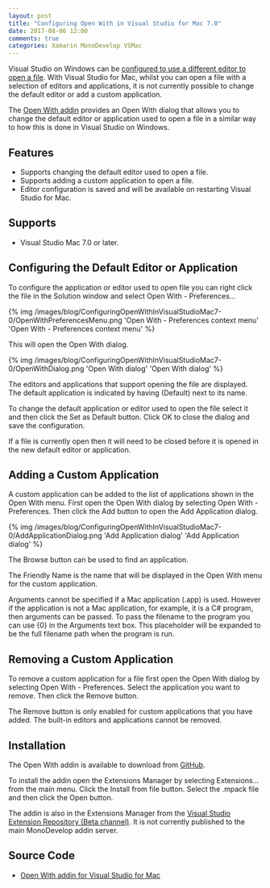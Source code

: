 ```yaml
---
layout: post
title: "Configuring Open With in Visual Studio for Mac 7.0"
date: 2017-08-06 12:00
comments: true
categories: Xamarin MonoDevelop VSMac
---
```


Visual Studio on Windows can be [configured to use a different editor to open a file](https://msdn.microsoft.com/en-us/library/hy2sthf1.aspx). With Visual Studio for Mac, whilst you can open a file with a selection of editors and applications, it is not currently possible to change the default editor or add a custom application.

The [Open With addin](https://github.com/mrward/monodevelop-open-with-addin) provides an Open With dialog that allows you to change the default editor or application used to open a file in a similar way to how this is done in Visual Studio on Windows.

## Features

 - Supports changing the default editor used to open a file.
 - Supports adding a custom application to open a file.
 - Editor configuration is saved and will be available on restarting Visual Studio for Mac.

## Supports

 - Visual Studio Mac 7.0 or later.

## Configuring the Default Editor or Application

To configure the application or editor used to open file you can right click the file in the Solution window and select Open With - Preferences...

{% img /images/blog/ConfiguringOpenWithInVisualStudioMac7-0/OpenWithPreferencesMenu.png 'Open With - Preferences context menu' 'Open With - Preferences context menu' %}

This will open the Open With dialog.

{% img /images/blog/ConfiguringOpenWithInVisualStudioMac7-0/OpenWithDialog.png 'Open With dialog' 'Open With dialog' %}

The editors and applications that support opening the file are displayed. The default application is indicated by having (Default) next to its name.

To change the default application or editor used to open the file select it and then click the Set as Default button. Click OK to close the dialog and save the configuration.

If a file is currently open then it will need to be closed before it is opened in the new default editor or application.

## Adding a Custom Application

A custom application can be added to the list of applications shown in the Open With menu. First open the Open With dialog by selecting Open With - Preferences. Then click the Add button to open the Add Application dialog.

{% img /images/blog/ConfiguringOpenWithInVisualStudioMac7-0/AddApplicationDialog.png 'Add Application dialog' 'Add Application dialog' %}

The Browse button can be used to find an application.

The Friendly Name is the name that will be displayed in the Open With menu for the custom application.

Arguments cannot be specified if a Mac application (.app) is used. However if the application is not a Mac application, for example, it is a C# program, then arguments can be passed. To pass the filename to the program you can use {0} in the Arguments text box. This placeholder will be expanded to be the full filename path when the program is run.

## Removing a Custom Application

To remove a custom application for a file first open the Open With dialog by selecting Open With - Preferences. Select the application you want to remove. Then click the Remove button.

The Remove button is only enabled for custom applications that you have added. The built-in editors and applications cannot be removed.

## Installation

The Open With addin is available to download from [GitHub](https://github.com/mrward/monodevelop-open-with-addin/releases/download/0.1/MonoDevelop.OpenWith_0.1.mpack).

To install the addin open the Extensions Manager by selecting Extensions... from the main menu. Click the Install from file button. Select the .mpack file and then click the Open button.

The addin is also in the Extensions Manager from the 
[Visual Studio Extension Repository (Beta channel)](http://addins.monodevelop.com/Project/Index/306). It is not currently published to the main MonoDevelop addin server.

## Source Code

 - [Open With addin for Visual Studio for Mac](https://github.com/mrward/monodevelop-open-with-addin)
 
